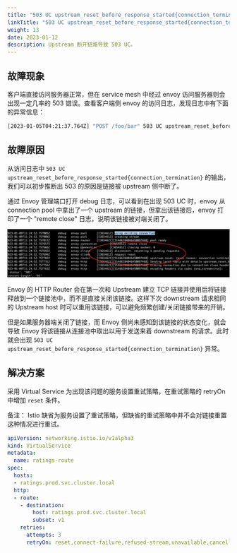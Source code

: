 ```yaml
---
title: "503 UC upstream_reset_before_response_started{connection_termination}"
linkTitle: "503 UC upstream_reset_before_response_started{connection_termination}"
weight: 13
date: 2023-01-12
description: Upstream 断开链路导致 503 UC。 
---
```


## 故障现象

客户端直接访问服务器正常，但在 service mesh 中经过 envoy 访问服务器则会出现一定几率的 503 错误。查看客户端侧 envoy 的访问日志，发现日志中有下面的异常信息：

```bash
[2023-01-05T04:21:37.764Z] "POST /foo/bar" 503 UC upstream_reset_before_response_started{connection_termination} - "-" 291 95 0 - "116.211.195.11,116.211.195.11" "Mozilla/5.0 (Macintosh; Intel Mac OS X 10_15_7) AppleWebKit/537.36 (KHTML, like Gecko) Chrome/108.0.0.0 Safari/537.36" "06a39679-a8d4-47f7-baf3-d688ea3e67c4" "foo.bar.com" "30.183.173.155:1984" outbound|1984||foor-service.bar-ns.svc.cluster.local 30.169.11.123:46894 30.169.11.123:443 116.211.195.11:21663 - -
```

## 故障原因

从访问日志中 `503 UC upstream_reset_before_response_started{connection_termination}` 的输出，我们可以初步推断出 503 的原因是链接被 upstream 侧中断了。

通过 Envoy 管理端口打开 debug 日志，可以看到在出现 503 UC 时，envoy 从 connection pool 中拿出了一个 upstream 的链接，但拿出该链接后，envoy 打印了一个 "remote close" 日志，说明该链接被对端关闭了。

![](debug.png)

Envoy 的 HTTP Router 会在第一次和 Upstream 建立 TCP 链接并使用后将链接释放到一个链接池中，而不是直接关闭该链接。这样下次 downstream 请求相同的 Upstream host 时可以重用该链接，可以避免频繁创建/关闭链接带来的开销。 

但是如果服务器端关闭了链接，而 Envoy 侧尚未感知到该链接的状态变化，就会导致 Envoy 将该链接从连接池中取出以用于发送来着 downstream 的请求。此时就会出现 `503 UC upstream_reset_before_response_started{connection_termination}` 异常。

## 解决方案

采用 Virtual Service 为出现该问题的服务设置重试策略，在重试策略的 retryOn 中增加 `reset` 条件。

备注：
Istio 缺省为服务设置了重试策略，但缺省的重试策略中并不会对链接重置这种情况进行重试。

```yaml
apiVersion: networking.istio.io/v1alpha3
kind: VirtualService
metadata:
  name: ratings-route
spec:
  hosts:
  - ratings.prod.svc.cluster.local
  http:
  - route:
    - destination:
        host: ratings.prod.svc.cluster.local
        subset: v1
    retries:
      attempts: 3
      retryOn: reset,connect-failure,refused-stream,unavailable,cancelled,retriable-status-codes
```

